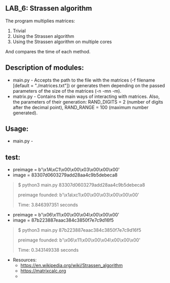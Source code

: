 LAB_6: Strassen algorithm
-
The program multiplies matrices: 
1. Trivial 
2. Using the Strassen algorithm 
3. Using the Strassen algorithm on multiple cores

And compares the time of each method.

Description of modules:
-
- main.py - Accepts the path to the file with the matrices (-f filename [default = "./matrices.txt"]) or generates them depending on the passed parameters of the size of the matrices (-n -mn -m).
- matrix.py - Contains the main ways of interacting with matrices. Also, the parameters of their generation: RAND_DIGITS = 2 (number of digits after the decimal point), RAND_RANGE = 100 (maximum number generated). 


Usage:
-
 - main.py - 


test: 
- 
- preimage =  b'\x1A\xC1\x00\x00\x03\x00\x00\x00'
- image    = 83307d0603279add28aa4c9b5debeca8

> $ python3 main.py 83307d0603279add28aa4c9b5debeca8
>
> preimage founded: b'\x1a\xc1\x00\x00\x03\x00\x00\x00'
> 
> Time: 3.846397351 seconds

- preimage =  b'\x06\x11\x00\x00\x04\x00\x00\x00'
- image    = 87b223887eaac384c3850f7e7c9d16f5

> $ python3 main.py 87b223887eaac384c3850f7e7c9d16f5
>
> preimage founded: b'\x06\x11\x00\x00\x04\x00\x00\x00'
> 
> Time: 0.343149338 seconds



- Resources:
  - https://en.wikipedia.org/wiki/Strassen_algorithm
  - https://matrixcalc.org
  - 